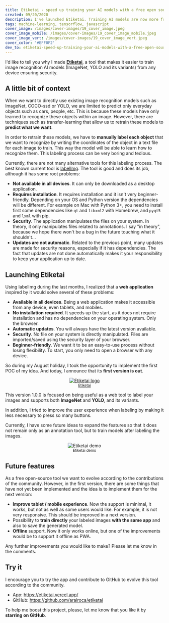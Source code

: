 ```yaml
---
title: Etiketai - speed up training your AI models with a free open source app
created: 09/20/2020
description: I've launched Etiketai. Training AI models are now more friendlier. Use it from any device ensuring security. It has support for ImageNet and YOLO.
tags: machine-learning, tensorflow, javascript
cover_image: /images/cover-images/19_cover_image.jpeg
cover_image_mobile: /images/cover-images/19_cover_image_mobile.jpeg
cover_image_vert: /images/cover-images/19_cover_image_vert.jpeg
cover_color: '#EFF0F2'
dev_to: etiketai-speed-up-training-your-ai-models-with-a-free-open-source-app-51ld
---
```


I'd like to tell you why I made **[Etiketai](https://github.com/aralroca/etiketai)**, a tool that makes it easier to train image recognition AI models (ImageNet, YOLO and its variants) from any device ensuring security.

## A little bit of context

When we want to directly use existing image recognition models such as ImageNet, COCO-ssd or YOLO, we are limited to predict only everyday objects such as cars, people, etc. This is because these models have only learned to recognize these objects within an image. However, there are techniques such as transfer-learning that allow us to retrain these models to **predict what we want**. 

In order to retrain these models, we have to **manually label each object** that we want to recognize by writing the coordinates of the object in a text file for each image to train. This way the model will be able to learn how to recognize them. This labeling process can be very boring and tedious.

Currently, there are not many alternative tools for this labeling process. The best known current tool is [labelImg](https://github.com/tzutalin/labelImg). The tool is good and does its job, although it has some root problems:

- **Not available in all devices**. It can only be downloaded as a desktop application.
- **Requires installation**. It requires installation and it isn't very beginner-friendly. Depending on your OS and Python version the dependencies will be different. For example on Mac with Python 3+, you need to install first some dependencies like `qt` and `libxml2` with Homebrew, and `pyqt5` and `lxml` with pip.
- **Security**. The application manipulates the files on your system. In theory, it only manipulates files related to annotations. I say "in theory", because we hope there won't be a bug in the future touching what it shouldn't... 
- **Updates are not automatic**. Related to the previous point, many updates are made for security reasons, especially if it has dependencies. The fact that updates are not done automatically makes it your responsibility to keep your application up to date.


## Launching Etiketai

Using labelImg during the last months, I realized that a **web application** inspired by it would solve several of these problems:

- **Available in all devices**. Being a web application makes it accessible from any device, even tablets, and mobiles.
- **No installation required**. It speeds up the start, as it does not require installation and has no dependencies on your operating system. Only the browser.
- **Automatic updates**. You will always have the latest version available.
- **Security**. No file on your system is directly manipulated. Files are imported/saved using the security layer of your browser.
- **Beginner-friendly**. We want it to be an easy-to-use process without losing flexibility. To start, you only need to open a browser with any device.

So during my August holiday, I took the opportunity to implement the first POC of my idea. And today, I announce that its **first version is out**.

<a href="https://github.com/aralroca/etiketai">
  <figure align="center">
    <img class="center" src="/images/blog-images/etiketai.png" alt="Etiketai logo" />
    <figcaption><small>Etiketai</small></figcaption>
  </figure>
</a>

This version 1.0.0 is focused on being useful as a web tool to label your images and supports both **ImageNet** and **YOLO**, and its variants.

In addition, I tried to improve the user experience when labeling by making it less necessary to press so many buttons.

Currently, I have some future ideas to expand the features so that it does not remain only as an annotation tool, but to train models after labeling the images.

<figure align="center">
  <img class="center" src="/images/blog-images/demo.gif" alt="Etiketai demo" />
  <figcaption><small>Etiketai demo</small></figcaption>
</figure>


## Future features

As a free open-source tool we want to evolve according to the contributions of the community. However, in the first version, there are some things that have not yet been implemented and the idea is to implement them for the next version:

* **Improve tablet / mobile experience**. Now the support is minimal, it works, but not as well as some users would like. For example, it is not very responsive. This should be improved in a next version.
* Possibility to **train directly** your labeled images **with the same app** and also to save the generated model.
* **Offline** support. Now it only works online, but one of the improvements would be to support it offline as PWA.

Any further improvements you would like to make? Please let me know in the comments.

## Try it

I encourage you to try the app and contribute to GitHub to evolve this tool according to the community.

* App: https://etiketai.vercel.app/
* GitHub: https://github.com/aralroca/etiketai

To help me boost this project, please, let me know that you like it by **starring on GitHub**.